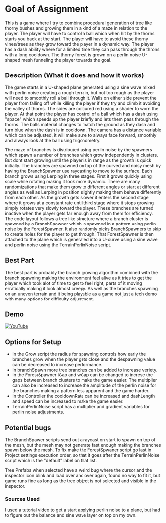 # Goal of Assignment
This is a game where I try to combine procedural generation of tree like thorny bushes and growing them in a kind of a maze in relation to the player. The player will have to control a ball which when hit by the thorns starts you back at the start. The player will have to avoid these thorny vines/trees as they grow toward the player in a dynamic way. The player has a dash ability where for a limited time they can pass through the throns with a long cooldown. The thorny forest is grown on a perlin noise U-shaped mesh funneling the player towards the goal.

## Description (What it does and how it works)
The game starts in a U-shaped plane generated using a sine wave mixed with perlin noise creating a rough terrain, but not too rough as the player will need to smoothly roll a ball through it. Walls on either side prevent the player from falling off while killing the player if they try and climb it avoiding the valley of thorns. The sides are coloured red using a shader to worn the player. At that point the player has control of a ball which has a dash using "space" which speeds up the player briefly and lets them pass through the thorns. The balls material changes to match the ground as they dash and turn blue when the dash is in cooldown. The camera has a distance variable which can be adjusted, it will make sure to always face forward, smoothly and always look at the ball using trigonometry.

The maze of branches is distributed using perlin noise by the spawners which spawn a number of branches which grow independently in clusters. But dont start growing until the player is in range as the growth is quick initially. The branches are spawned on top of the curved and noisy mesh by having the BranchSpawner use raycasting to move to the surface. Each branch grows using Lerping in three stages. First it grows quickly using scale while rotating making it look more dynamic. There are many randomizations that make them grow to different angles or start at different angles as well as Lerping in position slightly making them behave differently from each other. As the growth gets slower it enters the second stage where it grows at a constant rate until third stage where it stops growing simply rotates very slowly toward the player. These branches are turned inactive when the player gets far enough away from them for efficiency.
The code layout follows a tree like structure where a branch cluster is spawned by a BranchSpawner which is spawned in a pattern using perlin noise by the ForestSpawner. It also randomly picks BranchSpawners to skip to create holes for the player to get through. That ForestSpawner is then attached to the plane which is generated into a U-curve using a sine wave and perlin noise using the TerrainPerlinNoise script.

## Best Part
The best part is probably the branch growing algorithm combined with the branch spawning making the environment feel alive as it tries to get the player which took alot of time to get to feel right, parts of it moving erratically making it look almost creepy. As well as the branches spawning on an uneven terrain and it being playable as a game not just a tech demo with many options for difficulty adjustment.

## Demo
[![YouTube](http://img.youtube.com/vi/bqs-oxIBY4U/0.jpg)](https://youtu.be/bqs-oxIBY4U)

## Options for Setup
- In the Grow script the radius for spawning controls how early the branches grow when the player gets close and the despawning value can be decreased to increase performance.
- In branchSpawn more tree branches can be added to increase veriety.
- In the ForestSpawner lGap and wGap can be changed to increse the gaps between branch clusters to make the game easier. The multiplier can also be increased to increase the amplitude of the perlin noise for the branches making a pattern less apparent and the game harder.
- In the Controller the cooldownRate can be increased and dashLength and speed can be increased to make the game easier.
- TerrainPerlinNoise script has a multiplier and gradient variables for perlin noise adjustments.

## Potential bugs
The BranchSpawer scripts send out a raycast on start to spawn on top of the mesh, but the mesh may not generate fast enough making the branches spawn below the mesh.
To fix make the ForestSpwaner script go last in Project settings execution order, so that it goes after the TerrainPerlinNoise script which is the "default" label on that list.

Tree Prefabs when selected have a weird bug where the cursor and the inspector icon blink and load over and over again, found no way to fit it, but game runs fine as long as the tree object is not selected and visible in the inspector.

### Sources Used
I used a tutorial video to get a start applying perlin noise to a plane, but had to figure out the balance and sine wave layer on top on my own.
